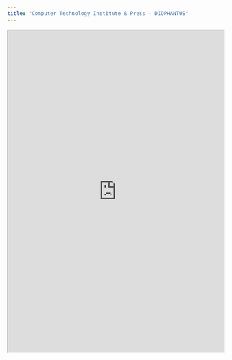 ```yaml
---
title: "Computer Technology Institute & Press - DIOPHANTUS"
---
```




<iframe height="750" width="100%" src="https://ewelton.github.io/ktest/wiki.html#Computer%20Technology%20Institute%20&%20Press%20-%20DIOPHANTUS"></iframe>
